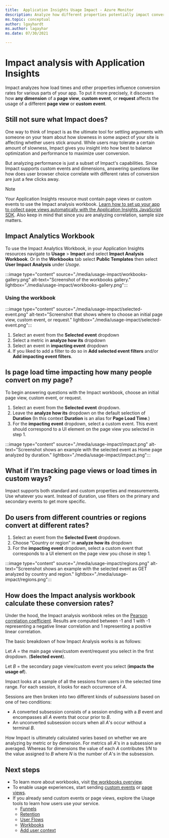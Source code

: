 ```yaml
---
title:  Application Insights Usage Impact - Azure Monitor
description: Analyze how different properties potentially impact conversion rates for parts of your apps.
ms.topic: conceptual
author: lgayhardt
ms.author: lagayhar
ms.date: 07/30/2021

---
```


# Impact analysis with Application Insights

Impact analyzes how load times and other properties influence conversion rates for various parts of your app. To put it more precisely, it discovers how **any dimension** of a **page view**, **custom event**, or **request** affects the usage of a different **page view** or **custom event**. 

## Still not sure what Impact does?

One way to think of Impact is as the ultimate tool for settling arguments with someone on your team about how slowness in some aspect of your site is affecting whether users stick around. While users may tolerate a certain amount of slowness, Impact gives you insight into how best to balance optimization and performance to maximize user conversion.

But analyzing performance is just a subset of Impact's capabilities. Since Impact supports custom events and dimensions, answering questions like how does user browser choice correlate with different rates of conversion are just a few clicks away.

> [!NOTE]
> Your Application Insights resource must contain page views or custom events to use the Impact analysis workbook. [Learn how to set up your app to collect page views automatically with the Application Insights JavaScript SDK](./javascript.md). Also keep in mind that since you are analyzing correlation, sample size matters.

## Impact Analytics Workbook 

To use the Impact Analytics Workbook, in your Application Insights resources navigate to **Usage** > **Impact** and select **Impact Analysis Workbook**. Or in the  **Workbooks** tab select **Public Templates** then select **User Impact Analysis** under *Usage*.

:::image type="content" source="./media/usage-impact/workbooks-gallery.png" alt-text="Screenshot of the workbooks gallery." lightbox="./media/usage-impact/workbooks-gallery.png":::


### Using the workbook

:::image type="content" source="./media/usage-impact/selected-event.png" alt-text="Screenshot that shows where to choose an initial page view, custom event, or request." lightbox="./media/usage-impact/selected-event.png":::

1. Select an event from the **Selected event** dropdown
2. Select a metric in **analyze how its** dropdown
3. Select an event in  **impacting event** dropdown 
1. If you liked to add a filter to  do so in **Add selected event filters** and/or **Add impacting event filters**.


## Is page load time impacting how many people convert on my page?

To begin answering questions with the Impact workbook, choose an initial page view, custom event, or request.

1. Select an event from the **Selected event** dropdown.
2. Leave the **analyze how its** dropdown on the default selection of **Duration** (In this context **Duration** is an alias for **Page Load Time**.)
3. For the **impacting event** dropdown, select a custom event. This event should correspond to a UI element on the page view you selected in step 1.


:::image type="content" source="./media/usage-impact/impact.png" alt-text="Screenshot shows an example with the selected event as Home page analyzed by duration." lightbox="./media/usage-impact/impact.png":::

## What if I’m tracking page views or load times in custom ways?

Impact supports both standard and custom properties and measurements. Use whatever you want. Instead of duration,
use filters on the primary and secondary events to get more specific.

## Do users from different countries or regions convert at different rates?

1. Select an event from the **Selected Event** dropdown.
2. Choose “Country or region” in **analyze how its** dropdown
3. For the **impacting event** dropdown, select a custom event that corresponds to a UI element on the page view you chose in step 1.

:::image type="content" source="./media/usage-impact/regions.png" alt-text="Screenshot shows an example with the selected event as GET analyzed by country and region." lightbox="./media/usage-impact/regions.png":::

## How does the Impact analysis workbook calculate these conversion rates?

Under the hood, the Impact analysis workbook relies on the [Pearson correlation coefficient](https://en.wikipedia.org/wiki/Pearson_correlation_coefficient). Results are computed between -1 and 1 with -1 representing a negative linear correlation and 1 representing a positive linear correlation.

The basic breakdown of how Impact Analysis works is as follows:

Let _A_ = the main page view/custom event/request you select in the first dropdown. (**Selected event**).

Let _B_ = the secondary page view/custom event you select (**impacts the usage of**).

Impact looks at a sample of all the sessions from users in the selected time range. For each session, it looks for each occurrence of _A_.

Sessions are then broken into two different kinds of _subsessions_ based on one of two conditions:

- A converted subsession consists of a session ending with a _B_ event and encompasses all _A_ events that occur prior to _B_.
- An unconverted subsession occurs when all _A_'s occur without a terminal _B_.

How Impact is ultimately calculated varies based on whether we are analyzing by metric or by dimension. For metrics all _A_'s in a subsession are averaged. Whereas for dimensions the value of each _A_ contributes _1/N_ to the value assigned to _B_ where _N_ is the number of _A_'s in the subsession.

## Next steps

- To learn more about workbooks, visit [the workbooks overview](../visualize/workbooks-overview.md).
- To enable usage experiences, start sending [custom events](./api-custom-events-metrics.md#trackevent) or [page views](./api-custom-events-metrics.md#page-views).
- If you already send custom events or page views, explore the Usage tools to learn how users use your service.
    - [Funnels](usage-funnels.md)
    - [Retention](usage-retention.md)
    - [User Flows](usage-flows.md)
    - [Workbooks](../visualize/workbooks-overview.md)
    - [Add user context](./usage-overview.md)